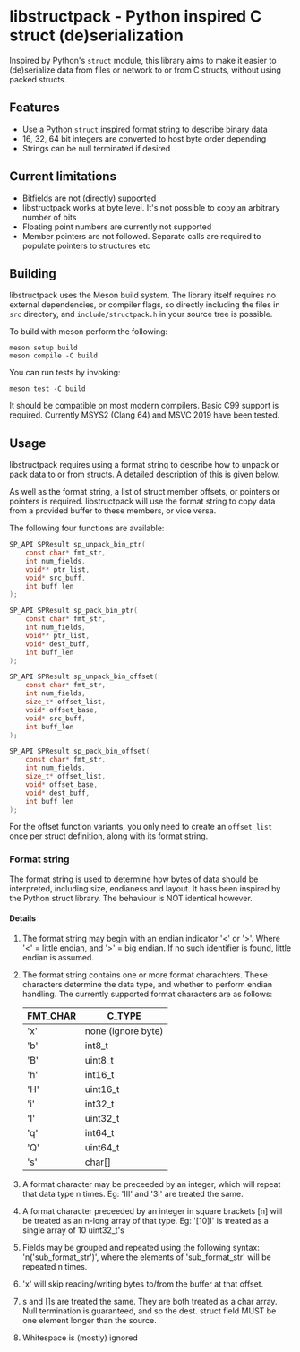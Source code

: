 # libstructpack - Python inspired C struct (de)serialization

Inspired by Python's `struct` module, this library aims to make it easier to (de)serialize data from files or network to or from C structs, without using packed structs.

## Features

- Use a Python `struct` inspired format string to describe binary data
- 16, 32, 64 bit integers are converted to host byte order depending
- Strings can be null terminated if desired

## Current limitations

- Bitfields are not (directly) supported
- libstructpack works at byte level. It's not possible to copy an arbitrary number of bits
- Floating point numbers are currently not supported
- Member pointers are not followed. Separate calls are required to populate pointers to structures etc

## Building

libstructpack uses the Meson build system. The library itself requires no external dependencies, or compiler flags, so directly including the files in `src` directory, and `include/structpack.h` in your source tree is possible.

To build with meson perform the following:

```
meson setup build
meson compile -C build
```

You can run tests by invoking:
```
meson test -C build
```

It should be compatible on most modern compilers. Basic C99 support is required. Currently MSYS2 (Clang 64) and MSVC 2019 have been tested.

## Usage

libstructpack requires using a format string to describe how to unpack or pack data to or from structs. A detailed description of this is given below.

As well as the format string, a list of struct member offsets, or pointers or pointers is required. libstructpack will use the format string to copy data from a provided buffer to these members, or vice versa.

The following four functions are available:

```c
SP_API SPResult sp_unpack_bin_ptr(
    const char* fmt_str, 
    int num_fields, 
    void** ptr_list, 
    void* src_buff, 
    int buff_len
);

SP_API SPResult sp_pack_bin_ptr(
    const char* fmt_str, 
    int num_fields, 
    void** ptr_list, 
    void* dest_buff, 
    int buff_len
);

SP_API SPResult sp_unpack_bin_offset(
    const char* fmt_str, 
    int num_fields, 
    size_t* offset_list, 
    void* offset_base,
    void* src_buff, 
    int buff_len
);

SP_API SPResult sp_pack_bin_offset(
    const char* fmt_str, 
    int num_fields, 
    size_t* offset_list, 
    void* offset_base,
    void* dest_buff, 
    int buff_len
);
```

For the offset function variants, you only need to create an `offset_list` once per struct definition, along with its format string.

### Format string

The format string is used to determine how bytes of data should 
be interpreted, including size, endianess and layout. It hass 
been inspired by the Python struct library. The behaviour is
NOT identical however.

#### Details

1. The format string may begin with an endian indicator '<' or '>'. 
   Where '<' = little endian, and '>' = big endian.
   If no such identifier is found, little endian is assumed.
2. The format string contains one or more format charachters.
   These characters determine the data type, and whether to
   perform endian handling.
   The currently supported format characters are as follows:

   | FMT_CHAR | C_TYPE             |
   |----------|--------------------|
   | 'x'      | none (ignore byte) |
   | 'b'      | int8_t             |
   | 'B'      | uint8_t            |
   | 'h'      | int16_t            |
   | 'H'      | uint16_t           |
   | 'i'      | int32_t            |
   | 'I'      | uint32_t           |
   | 'q'      | int64_t            |
   | 'Q'      | uint64_t           |
   | 's'      | char[]             |
   
3. A format character may be preceeded by an integer, which will
   repeat that data type n times. Eg: 'III' and '3I' are treated
   the same.
4. A format character preceeded by an integer in square brackets
   [n] will be treated as an n-long array of that type.
   Eg: '[10]I' is treated as a single array of 10 uint32_t's
5. Fields may be grouped and repeated using the following syntax:
   'n('sub_format_str')', where the elements of 'sub_format_str'
   will be repeated n times.
6. 'x' will skip reading/writing bytes to/from the buffer at that
   offset.
7. <n>s and [<n>]s are treated the same. They are both treated as
   a char array. Null termination is guaranteed, and so the 
   dest. struct field MUST be one element longer than the source.
8. Whitespace is (mostly) ignored
